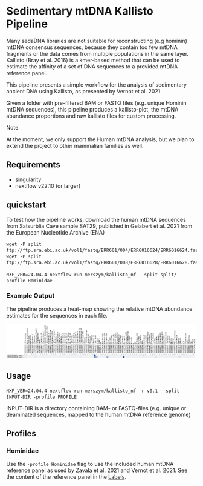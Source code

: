 # Sedimentary mtDNA Kallisto Pipeline

Many sedaDNA libraries are not suitable for reconstructing (e.g hominin) mtDNA consensus sequences, because they contain too few mtDNA fragments or the data comes from multiple populations in the same layer. Kallisto (Bray et al. 2016) is a kmer-based method that can be used to estimate the affinity of a set of DNA sequences to a provided mtDNA reference panel. 

This pipeline presents a simple workflow for the analysis of sedimentary ancient DNA using Kallisto, as presented by Vernot et al. 2021.

Given a folder with pre-filtered BAM or FASTQ files (e.g. unique Hominin mtDNA sequences), this pipeline produces a kallisto-plot, the mtDNA abundance proportions and raw kallisto files for custom processing.   

> [!NOTE]
> At the moment, we only support the Human mtDNA analysis, but we plan to extend the project to other mammalian families as well.
 
## Requirements

- singularity
- nextflow v22.10 (or larger)

## quickstart

To test how the pipeline works, download the human mtDNA sequences from Satsurblia Cave sample SAT29, published in Gelabert et al. 2021 from the European Nucleotide Archive (ENA)

```
wget -P split ftp://ftp.sra.ebi.ac.uk/vol1/fastq/ERR601/004/ERR6016624/ERR6016624.fastq.gz
wget -P split ftp://ftp.sra.ebi.ac.uk/vol1/fastq/ERR601/008/ERR6016628/ERR6016628.fastq.gz

NXF_VER=24.04.4 nextflow run merszym/kallisto_nf --split split/ -profile Hominidae
```

### Example Output 

The pipeline produces a heat-map showing the relative mtDNA abundance estimates for the sequences in each file. 

![](assets/quickstart_example.svg)

## Usage

```
NXF_VER=24.04.4 nextflow run merszym/kallisto_nf -r v0.1 --split INPUT-DIR -profile PROFILE
```

INPUT-DIR is a directory containing BAM- or FASTQ-files (e.g. unique or deaminated sequences, mapped to the human mtDNA reference genome)

## Profiles

### Hominidae

Use the `-profile Hominidae` flag to use the included human mtDNA reference panel as used by Zavala et al. 2021 and Vernot et al. 2021. See the content of the reference panel in the [Labels](assets/Hominidae/labels.tsv). 
